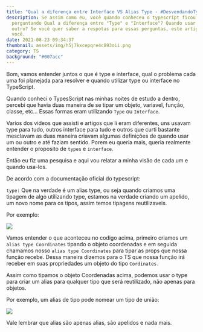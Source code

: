 ```yaml
---
title: "Qual a diferença entre Interface VS Alias Type - #DesvendandoTypescript"
description: Se assim como eu, você quando conheceu o typescript ficou se
  perguntando Qual a diferença entre "Type" e "Interface"? Quando usar um ou
  outro? Se você quer saber a respotas para essas perguntas, este artigo é para
  você.
date: 2021-08-23 09:34:37
thumbnail: assets/img/h5j7kxcepqre4c893oii.png
category: TS
background: "#007acc"
---
```

Bom, vamos entender juntos o que é type e interface, qual o problema cada uma foi planejada para resolver e quando utilizar type ou interface no TypeScript.

Quando conheci o TypesScript nas minhas noites de estudo a dentro, percebi que havia duas maneira de se tipar um objeto, variavel, função, classe, etc... Essas formas eram utilizando `Type` ou `Interface`.

Varios dos videos que assisti e artigos que li eram diferentes, uns usavam type para tudo, outros interface para tudo e outros que curti bastante mesclavam as duas maneira criavam algumas definições de quando usar um ou outro e até faziam sentido. Porem eu queria mais, queria realmente entender o proposito de `types` e `interface`. 

Então eu fiz uma pesquisa e aqui vou relatar a minha visão de cada um e quando usa-los.

De acordo com a documentação oficial do typescript:

`type:` Que na verdade é um alias type, ou seja quando criamos uma tipagem de algo utilizando type, estamos na verdade criando um apelido, um novo nome para os tipos, assim temos tipagens reutilizaveis.

Por exemplo:

![](assets/img/printcoord.png)

Vamos entender o que aconteceu no codigo acima, primeiro criamos um `alias type Coordinates` tipando o objeto coordenadas e em seguida chamamos nosso `alias type Coordinates`  para tipar as props que nossa função recebe. Dessa maneira dizemos para o TS que nossa função irá receber em suas propriedades um objeto do tipo `Cordinates.`

Assim como tipamos o objeto Coordenadas acima, podemos usar o type para criar um alias para qualquer tipo que será reutilizado, não apenas para objetos.

Por exemplo, um alias de tipo pode nomear um tipo de união:

![](assets/img/aliastypeunion.png)

Vale lembrar que alias são apenas alias, são apelidos e nada mais.